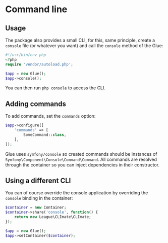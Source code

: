 # Command line

## Usage

The package also provides a small CLI, for this, same principle, create a `console` file (or whatever you want) and call the `console` method of the Glue:

```php
#!/usr/bin/env php
<?php
require 'vendor/autoload.php';

$app = new Glue();
$app->console();
```

You can then run `php console` to access the CLI.

## Adding commands

To add commands, set the `commands` option:

```php
$app->configure([
    'commands' => [
        SomeCommand::class,
    ],
]);
```

Glue uses `symfony/console` so created commands should be instances of `Symfony\Component\Console\Command\Command`. All commands are resolved through the container so you can inject dependencies in their constructor.

## Using a different CLI

You can of course override the console application by overriding the `console` binding in the container:

```php
$container = new Container;
$container->share('console', function() {
    return new League\CLImate\CLImate;
});

$app = new Glue();
$app->setContainer($container);
```
